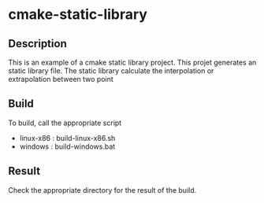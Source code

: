 # cmake-static-library

## Description

This is an example of a cmake static library project.
This projet generates an static library file.
The static library calculate the interpolation or extrapolation 
between two point

## Build

To build, call the appropriate script
- linux-x86 : build-linux-x86.sh
- windows   : build-windows.bat

## Result

Check the appropriate directory for the result of the build.
